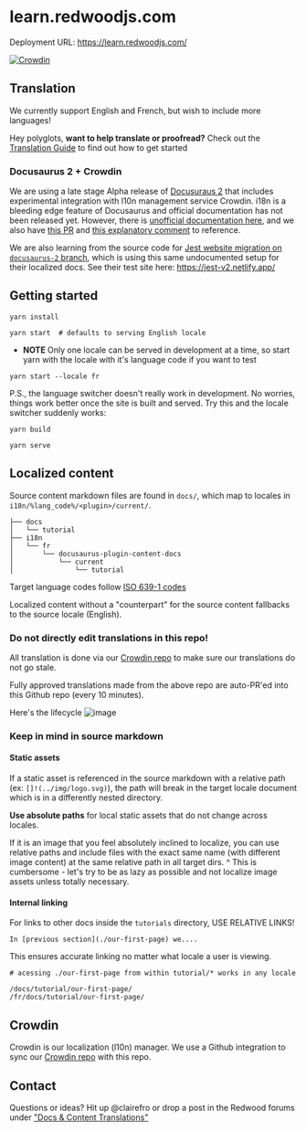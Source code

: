 # learn.redwoodjs.com

Deployment URL: https://learn.redwoodjs.com/

[![Crowdin](https://badges.crowdin.net/learn-redwoodjs/localized.svg)](https://crowdin.com/project/learn-redwoodjs)

## Translation

We currently support English and French, but wish to include more languages!

Hey polyglots, **want to help translate or proofread?** Check out the [Translation Guide](./README_TRANSLATION_GUIDE.md) to find out how to get started

### Docusaurus 2 + Crowdin

We are using a late stage Alpha release of [Docusuraus 2](https://v2.docusaurus.io/docs/next/) that includes experimental integration with l10n management service Crowdin. i18n is a bleeding edge feature of Docusaurus and official documentation has not been released yet. However, there is [unofficial documentation here](https://deploy-preview-4014--docusaurus-2.netlify.app/classic/docs/next/i18n/introduction/), and we also have [this PR](https://github.com/facebook/docusaurus/pull/3325) and [this explanatory comment](https://github.com/facebook/docusaurus/issues/3317#issuecomment-742589241) to reference.

We are also learning from the source code for [Jest website migration on `docusaurus-2` branch](https://github.com/jest-website-migration/jest/tree/docusaurus-2/website-v2), which is using this same undocumented setup for their localized docs. See their test site here: https://jest-v2.netlify.app/

## Getting started

```
yarn install

yarn start  # defaults to serving English locale
```

- **NOTE** Only one locale can be served in development at a time, so start yarn with the locale with it's language code if you want to test

```
yarn start --locale fr
```

P.S., the language switcher doesn't really work in development. No worries, things work better once the site is built and served. Try this and the locale switcher suddenly works:

```
yarn build

yarn serve
```

## Localized content

Source content markdown files are found in `docs/`, which map to locales in `i18n/%lang_code%/<plugin>/current/`.

```
├── docs
│   └── tutorial
├── i18n
│   └── fr
│       └── docusaurus-plugin-content-docs
│           └── current
│               └── tutorial
```

Target language codes follow [ISO 639-1 codes](https://en.wikipedia.org/wiki/List_of_ISO_639-1_codes)

Localized content without a "counterpart" for the source content fallbacks to the source locale (English).

### Do not directly edit translations in this repo!

All translation is done via our [Crowdin repo](https://crowdin.com/project/learn-redwoodjs) to make sure our translations do not go stale.

Fully approved translations made from the above repo are auto-PR'ed into this Github repo (every 10 minutes).

Here's the lifecycle
![image](https://user-images.githubusercontent.com/9841162/105461058-8b062f00-5c41-11eb-94e4-4fa7e8dc397b.png)

### Keep in mind in source markdown

#### Static assets

If a static asset is referenced in the source markdown with a relative path (ex: `[]!(../img/logo.svg)`), the path will break in the target locale document which is in a differently nested directory.

**Use absolute paths** for local static assets that do not change across locales.

If it is an image that you feel absolutely inclined to localize, you can use relative paths and include files with the exact same name (with different image content) at the same relative path in all target dirs.
^ This is cumbersome - let's try to be as lazy as possible and not localize image assets unless totally necessary.

#### Internal linking

For links to other docs inside the `tutorials` directory, USE RELATIVE LINKS!

```
In [previous section](./our-first-page) we....
```

This ensures accurate linking no matter what locale a user is viewing.

```
# acessing ./our-first-page from within tutorial/* works in any locale

/docs/tutorial/our-first-page/
/fr/docs/tutorial/our-first-page/
```

## Crowdin

Crowdin is our localization (l10n) manager. We use a Github integration to sync our [Crowdin repo](https://crowdin.com/project/learn-redwoodjs) with this repo.

## Contact

Questions or ideas? Hit up @clairefro or drop a post in the Redwood forums under ["Docs & Content Translations"](https://community.redwoodjs.com/c/translations/10)
